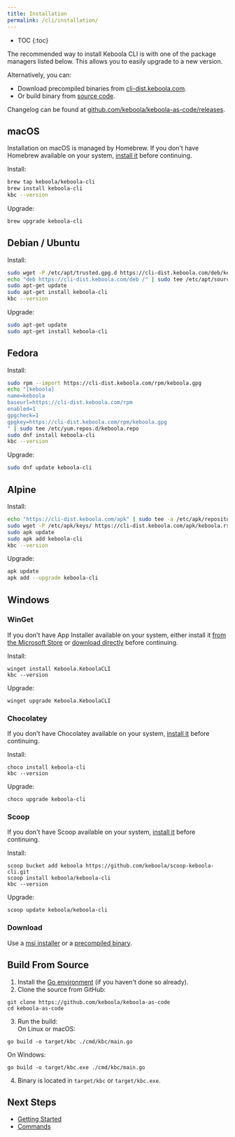 ```yaml
---
title: Installation
permalink: /cli/installation/
---
```


* TOC
{:toc}

The recommended way to install Keboola CLI is with one of the package managers listed below.
This allows you to easily upgrade to a new version.

Alternatively, you can:
- Download precompiled binaries from [cli-dist.keboola.com](https://cli-dist.keboola.com/?prefix=zip/). 
- Or build binary from [source code](#build-from-source).

Changelog can be found at [github.com/keboola/keboola-as-code/releases](https://github.com/keboola/keboola-as-code/releases).

## macOS

Installation on macOS is managed by Homebrew. If you don't have Homebrew available on your system,
[install it](https://docs.brew.sh/Installation.html) before continuing.

Install:

```bash
brew tap keboola/keboola-cli
brew install keboola-cli
kbc --version
```

Upgrade:

```bash
brew upgrade keboola-cli
```

## Debian / Ubuntu

Install:

```bash
sudo wget -P /etc/apt/trusted.gpg.d https://cli-dist.keboola.com/deb/keboola.gpg
echo "deb https://cli-dist.keboola.com/deb /" | sudo tee /etc/apt/sources.list.d/keboola.list
sudo apt-get update
sudo apt-get install keboola-cli
kbc --version
```

Upgrade:

```bash
sudo apt-get update
sudo apt-get install keboola-cli
```

## Fedora

Install:

```bash
sudo rpm --import https://cli-dist.keboola.com/rpm/keboola.gpg
echo "[keboola]
name=keboola
baseurl=https://cli-dist.keboola.com/rpm
enabled=1
gpgcheck=1
gpgkey=https://cli-dist.keboola.com/rpm/keboola.gpg
" | sudo tee /etc/yum.repos.d/keboola.repo
sudo dnf install keboola-cli
kbc --version
```

Upgrade:

```bash
sudo dnf update keboola-cli
```

## Alpine

Install:

```bash
echo "https://cli-dist.keboola.com/apk" | sudo tee -a /etc/apk/repositories
sudo wget -P /etc/apk/keys/ https://cli-dist.keboola.com/apk/keboola.rsa.pub
sudo apk update
sudo apk add keboola-cli
kbc --version
```

Upgrade:

```bash
apk update
apk add --upgrade keboola-cli
```

## Windows

### WinGet

If you don't have App Installer available on your system, either install it [from the Microsoft Store](https://apps.microsoft.com/store/detail/app-installer) or [download directly](https://winget.run/) before continuing.

Install:

```shell
winget install Keboola.KeboolaCLI
kbc --version
```

Upgrade:

```shell
winget upgrade Keboola.KeboolaCLI
```


### Chocolatey

If you don't have Chocolatey available on your system, [install it](https://chocolatey.org/install) before continuing.

Install:

```shell
choco install keboola-cli
kbc --version
```

Upgrade:

```shell
choco upgrade keboola-cli
```

### Scoop

If you don't have Scoop available on your system, [install it](https://scoop.sh/) before continuing.

Install:

```shell
scoop bucket add keboola https://github.com/keboola/scoop-keboola-cli.git
scoop install keboola/keboola-cli
kbc --version
```

Upgrade:

```shell
scoop update keboola/keboola-cli
```

### Download

Use a [msi installer](https://cli-dist.keboola.com/?prefix=msi/) or a [precompiled binary](https://cli-dist.keboola.com/?prefix=zip/). 

## Build From Source

1. Install the [Go environment](https://golang.org/doc/install) (if you haven't done so already).
2. Clone the source from GitHub:
```
git clone https://github.com/keboola/keboola-as-code
cd keboola-as-code
```

3. Run the build:  
On Linux or macOS:
```
go build -o target/kbc ./cmd/kbc/main.go
```
On Windows:
```
go build -o target/kbc.exe ./cmd/kbc/main.go
```

4. Binary is located in `target/kbc` or `target/kbc.exe`.

## Next Steps

- [Getting Started](/cli/getting-started/)
- [Commands](/cli/commands/)
